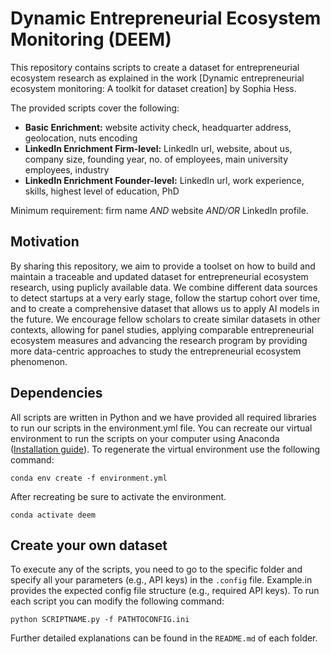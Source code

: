 # Dynamic Entrepreneurial Ecosystem Monitoring (DEEM)

This repository contains scripts to create a dataset for entrepreneurial ecosystem research as explained in the work [Dynamic entrepreneurial ecosystem monitoring: 
A toolkit for dataset creation] by Sophia Hess.

The provided scripts cover the following: 
- **Basic Enrichment:** website activity check, headquarter address, geolocation, nuts encoding
- **LinkedIn Enrichment Firm-level:** LinkedIn url, website, about us, company size, founding year, no. of employees, main university employees, industry
- **LinkedIn Enrichment Founder-level:** LinkedIn url, work experience, skills, highest level of education, PhD

Minimum requirement: firm name *AND* website *AND/OR* LinkedIn profile.

## Motivation
By sharing this repository, we aim to provide a toolset on how to build and maintain a traceable and updated dataset for entrepreneurial ecosystem research, using puplicly available data. We combine different data sources to detect startups at a very early stage, follow the startup cohort over time, and to create a comprehensive dataset that allows us to apply AI models in the future. We encourage fellow scholars to create similar datasets in other contexts, allowing for panel studies, applying comparable entrepreneurial ecosystem measures and advancing the research program by providing more data-centric approaches to study the entrepreneurial ecosystem phenomenon.

## Dependencies
All scripts are written in Python and we have provided all required libraries to run our scripts in the environment.yml file. You can recreate our virtual environment to run the scripts on your computer using Anaconda ([Installation guide](https://docs.anaconda.com/anaconda/install/index.html)). To regenerate the virtual environment use the following command:
````
conda env create -f environment.yml
````
After recreating be sure to activate the environment. 
````
conda activate deem
````

## Create your own dataset
To execute any of the scripts, you need to go to the specific folder and specify all your parameters (e.g., API keys) in the `.config` file. Example.in provides the expected config file structure (e.g., required API keys). To run each script you can modify the following command:
````
python SCRIPTNAME.py -f PATHTOCONFIG.ini
````
Further detailed explanations can be found in the `README.md` of each folder.
